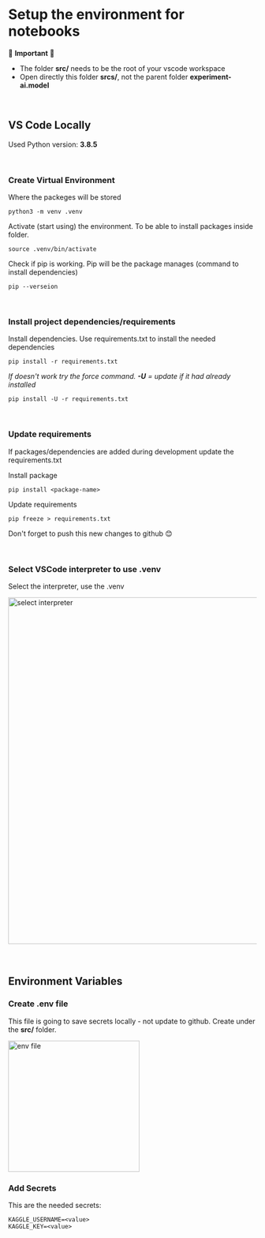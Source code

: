 # Setup the environment for notebooks

🚨 **Important** 🚨

- The folder **src/** needs to be the root of your vscode workspace
- Open directly this folder **srcs/**, not the parent folder **experiment-ai.model**

<br/>

## VS Code Locally

Used Python version: **3.8.5**

<br/>

### Create Virtual Environment

Where the packeges will be stored

`python3 -m venv .venv`

Activate (start using) the environment. To be able to install packages inside folder.

`source .venv/bin/activate`

Check if pip is working. Pip will be the package manages (command to install dependencies)

`pip --verseion`

<br/>

### Install project dependencies/requirements

Install dependencies. Use requirements.txt to install the needed dependencies

`pip install -r requirements.txt`

_If doesn't work try the force command. **-U** = update if it had already installed_

`pip install -U -r requirements.txt`

<br/>

### Update requirements

If packages/dependencies are added during development update the requirements.txt

Install package

`pip install <package-name>`

Update requirements

`pip freeze > requirements.txt`

Don't forget to push this new changes to github 😊

<br/>

### Select VSCode interpreter to use .venv

Select the interpreter, use the .venv

<img width="703" alt="select interpreter" src="https://github.com/user-attachments/assets/79a6e0ad-3f38-4e25-8477-811edda3d783" />

<br/>
<br/>
<br/>

## Environment Variables

### Create .env file

This file is going to save secrets locally - not update to github. Create under the **src/** folder.

<img width="266" alt="env file" src="https://github.com/user-attachments/assets/2cd971a8-1fb0-4308-a7e7-42fede8c8301" />

<br/>

### Add Secrets

This are the needed secrets:

```
KAGGLE_USERNAME=<value>
KAGGLE_KEY=<value>
```

